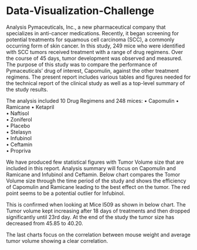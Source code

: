 # Data-Visualization-Challenge
Analysis
Pymaceuticals, Inc., a new pharmaceutical company that specializes in anti-cancer medications. Recently, it began screening for potential treatments for squamous cell carcinoma (SCC), a commonly occurring form of skin cancer.
In this study, 249 mice who were identified with SCC tumors received treatment with a range of drug regimens. Over the course of 45 days, tumor development was observed and measured. The purpose of this study was to compare the performance of Pymaceuticals’ drug of interest, Capomulin, against the other treatment regimens.
The present report includes various tables and figures needed for the technical report of the clinical study as well as a top-level summary of the study results.

The analysis included 10 Drug Regimens and 248 mices: 
•	Capomulin
•	Ramicane 
•	Ketapril  
•	Naftisol    
•	Zoniferol    
•	Placebo      
•	Stelasyn     
•	Infubinol    
•	Ceftamin     
•	Propriva

We have produced few statistical figures with Tumor Volume size that are included in this report.
Analysis summary will focus on Capomulin and Ramicane and Infubinol and Ceftamin.
Below chart compares the Tomor Volume size through the time period of the study and shows the efficiency of Capomulin and Ramicane leading to the best effect on the tumor. The red point seems to be a potential outlier for  Infubinol.
 
This is confirmed when looking at Mice l509 as shown in below chart. The Tumor volume kept increasing after 18 days of treatments and then dropped significantly until 23rd day. At the end of the study the tumor size has decreased from 45.85 to 40.20.
 
The last charts focus on the correlation between mouse weight and average tumor volume showing a clear correlation.
 
 

